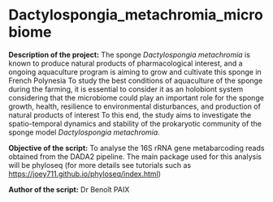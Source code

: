 # Dactylospongia_metachromia_microbiome

<b>
Description of the project:</b>
The sponge <i>Dactylospongia metachromia</i> is known to produce natural products of pharmacological interest, and a ongoing aquaculture program is aiming to grow and cultivate this sponge in French Polynesia
To study the best conditions of aquaculture of the sponge during the farming, it is essential to consider it as an holobiont system considering that the microbiome could play an important role for the sponge growth, health, resilience to environmental disturbances, and production of natural products of interest
To this end, the study aims to investigate the spatio-temporal dynamics and stability of the prokaryotic community of the sponge model <i>Dactylospongia metachromia</i>.

<b>Objective of the script:</b>
To analyse the 16S rRNA gene metabarcoding reads obtained from the DADA2 pipeline. 
The main package used for this analysis will be phyloseq (for more details see tutorials such as https://joey711.github.io/phyloseq/index.html)

<b>Author of the script:</b> Dr Benoît PAIX
